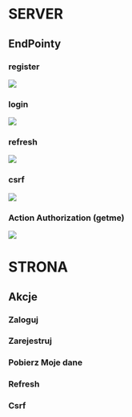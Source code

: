 # SERVER

## EndPointy

### register

<!--region REGISTER-->
<img src="https://lh3.googleusercontent.com/u/0/d/11Rhj69Qt92ooKd2qWaG0DhKbTqygj3Gb=w702-h641-iv1">
<!--endregion REGISTER-->

### login

<!--region LOGIN-->
<img src="https://lh3.googleusercontent.com/u/0/d/117doj1j8MX9sF17ZpjK7IWGM2yLysNFK=w702-h641-iv1">
<!--endregion LOGIN-->

### refresh

<!--region REFRESH-->
<img src="https://lh3.googleusercontent.com/u/0/d/1sBmowR1g3lvCwqC_snvuAgpW7FgGhhct=w649-h657-iv1">
<!--endregion REFRESH-->

### csrf

<!--region csrf-->

<img src="https://lh3.googleusercontent.com/u/0/d/1sYHJg5qUkZUbwiRyPdvjFFkblBv5wwKx=w1360-h657-iv1">

<!--endregion csrf-->

### Action Authorization (getme)

<!--region getme-->

<img src="https://lh4.googleusercontent.com/z7T_BFR_OaaM2eu_ykKYEXqjFqNxGncqZCVRD97CEjjnFcxbc7GB4SYqgISB-70TFt4ZUl_NV8qpgw=w1360-h657">

<!--endregion getme-->

# STRONA

## Akcje

### Zaloguj

### Zarejestruj

### Pobierz Moje dane

### Refresh

### Csrf
